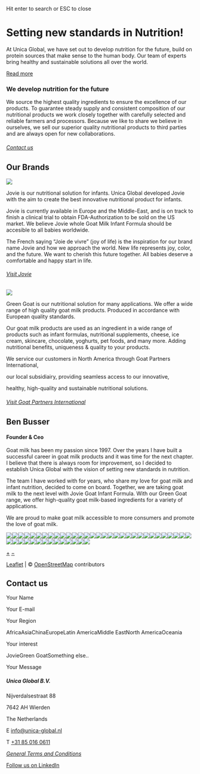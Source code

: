 Hit enter to search or ESC to close

# Setting new standards in Nutrition!

At Unica Global, we have set out to develop nutrition for the future, build on protein sources that make sense to the human body. Our team of experts bring healthy and sustainable solutions all over the world.

[Read more](https://www.unica-global.nl/#we-develop)

### We develop nutrition for the future

We source the highest quality ingredients to ensure the excellence of our products. To guarantee steady supply and consistent composition of our nutritional products we work closely together with carefully selected and reliable farmers and processors. Because we like to share we believe in ourselves, we sell our superior quality nutritional products to third parties and are always open for new collaborations.

###### [Contact us](https://www.unica-global.nl/\#Contact-us)

## Our Brands

[![](https://www.unica-global.nl/wp-content/uploads/jovie-banner-1024x348-.png)](https://www.jovieproducts.com/)

Jovie is our nutritional solution for infants. Unica Global developed Jovie with the aim to create the best innovative nutritional product for infants.

Jovie is currently available in Europe and the Middle-East, and is on track to finish a clinical trial to obtain FDA-Authorization to be sold on the US market. We believe Jovie whole Goat Milk Infant Formula should be accesible to all babies worldwide.

The French saying “Joie de vivre” (joy of life) is the inspiration for our brand name Jovie and how we approach the world. New life represents joy, color, and the future. We want to cherish this future together. All babies deserve a comfortable and happy start in life.

###### [Visit Jovie](http://jovieproducts.com/)

[![](https://www.unica-global.nl/wp-content/uploads/gpi-banner-1024x348-1.png)](https://www.goatpartners.com/)

Green Goat is our nutritional solution for many applications. We offer a wide range of high quality goat milk products. Produced in accordance with European quality standards.

Our goat milk products are used as an ingredient in a wide range of products such as infant formulas, nutritional supplements, cheese, ice cream, skincare, chocolate, yoghurts, pet foods, and many more. Adding nutritional benefits, uniqueness & quality to your products.

We service our customers in North America through Goat Partners International,

our local subsidiairy, providing seamless access to our innovative,

healthy, high-quality and sustainable nutritional solutions.

###### [Visit Goat Partners International](http://goatpartners.com/)

## Ben Busser

#### Founder & Ceo

Goat milk has been my passion since 1997. Over the years I have built a successful career in goat milk products and it was time for the next chapter. I believe that there is always room for improvement, so I decided to establish Unica Global with the vision of setting new standards in nutrition.

The team I have worked with for years, who share my love for goat milk and infant nutrition, decided to come on board. Together, we are taking goat milk to the next level with Jovie Goat Infant Formula. With our Green Goat range, we offer high-quality goat milk-based ingredients for a variety of applications.

We are proud to make goat milk accessible to more consumers and promote the love of goat milk.

![](https://c.tile.openstreetmap.org/5/16/10.png)![](https://b.tile.openstreetmap.org/5/16/9.png)![](https://b.tile.openstreetmap.org/5/15/10.png)![](https://a.tile.openstreetmap.org/5/17/10.png)![](https://a.tile.openstreetmap.org/5/16/11.png)![](https://a.tile.openstreetmap.org/5/15/9.png)![](https://c.tile.openstreetmap.org/5/17/9.png)![](https://c.tile.openstreetmap.org/5/15/11.png)![](https://b.tile.openstreetmap.org/5/17/11.png)![](https://a.tile.openstreetmap.org/5/16/8.png)![](https://a.tile.openstreetmap.org/5/14/10.png)![](https://b.tile.openstreetmap.org/5/18/10.png)![](https://b.tile.openstreetmap.org/5/16/12.png)![](https://c.tile.openstreetmap.org/5/15/8.png)![](https://b.tile.openstreetmap.org/5/17/8.png)![](https://c.tile.openstreetmap.org/5/14/9.png)![](https://a.tile.openstreetmap.org/5/18/9.png)![](https://b.tile.openstreetmap.org/5/14/11.png)![](https://c.tile.openstreetmap.org/5/18/11.png)![](https://a.tile.openstreetmap.org/5/15/12.png)![](https://c.tile.openstreetmap.org/5/17/12.png)![](https://b.tile.openstreetmap.org/5/14/8.png)![](https://c.tile.openstreetmap.org/5/18/8.png)![](https://c.tile.openstreetmap.org/5/14/12.png)![](https://a.tile.openstreetmap.org/5/18/12.png)![](https://c.tile.openstreetmap.org/5/13/10.png)![](https://c.tile.openstreetmap.org/5/19/10.png)![](https://b.tile.openstreetmap.org/5/13/9.png)![](https://b.tile.openstreetmap.org/5/19/9.png)![](https://a.tile.openstreetmap.org/5/13/11.png)![](https://a.tile.openstreetmap.org/5/19/11.png)![](https://a.tile.openstreetmap.org/5/13/8.png)![](https://a.tile.openstreetmap.org/5/19/8.png)![](https://b.tile.openstreetmap.org/5/13/12.png)![](https://b.tile.openstreetmap.org/5/19/12.png)![](https://b.tile.openstreetmap.org/5/12/10.png)![](https://a.tile.openstreetmap.org/5/20/10.png)![](https://a.tile.openstreetmap.org/5/12/9.png)![](https://c.tile.openstreetmap.org/5/20/9.png)![](https://c.tile.openstreetmap.org/5/12/11.png)![](https://b.tile.openstreetmap.org/5/20/11.png)![](https://c.tile.openstreetmap.org/5/12/8.png)![](https://b.tile.openstreetmap.org/5/20/8.png)![](https://a.tile.openstreetmap.org/5/12/12.png)![](https://c.tile.openstreetmap.org/5/20/12.png)

[+](https://www.unica-global.nl/# "Zoom in") [−](https://www.unica-global.nl/# "Zoom out")

[Leaflet](http://leafletjs.com/ "A JS library for interactive maps") \| © [OpenStreetMap](https://www.openstreetmap.org/copyright) contributors

## Contact us

Your Name

Your E-mail

Your Region

AfricaAsiaChinaEuropeLatin AmericaMiddle EastNorth AmericaOceania

Your interest

JovieGreen GoatSomething else..

Your Message

##### Unica Global B.V.

Nijverdalsestraat 88

7642 AH Wierden

The Netherlands

E [info@unica-global.nl](mailto:info@unica-global.nl)

T [+31 85 016 0611](tel:+31850160611)

_[General Terms and Conditions](https://www.unica-global.nl/wp-content/uploads/General-Terms-Conditions-UNICA.pdf)_

[Follow us on LinkedIn](https://www.linkedin.com/company/unica-global/)
